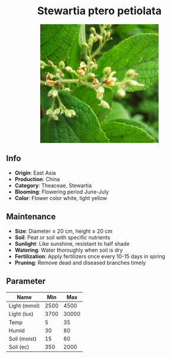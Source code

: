 <h1 align='center'>Stewartia ptero petiolata</h1>
<p align="center">
    <img 
        align='center'
        width='320'
        src="../images/stewartia ptero petiolata.png" 
        alt='Stewartia ptero petiolata' />
</p>

## Info

 - **Origin**: East Asia
 - **Production**: China
 - **Category**: Theaceae, Stewartia
 - **Blooming**: Flowering period June-July
 - **Color**: Flower color white, light yellow

## Maintenance

 - **Size**: Diameter ≥ 20 cm, height ≥ 20 cm
 - **Soil**: Peat or soil with specific nutrients
 - **Sunlight**: Like sunshine, resistant to half shade
 - **Watering**: Water thoroughly when soil is dry
 - **Fertilization**: Apply fertilizers once every 10-15 days in spring
 - **Pruning**: Remove dead and diseased branches timely

## Parameter

| Name         | Min  | Max   |
|--------------|------|-------|
| Light (mmol) | 2500 | 4500  |
| Light (lux)  | 3700 | 30000 |
| Temp         | 5    | 35    |
| Humid        | 30   | 80    |
| Soil (moist) | 15   | 60    |
| Soil (ec)    | 350  | 2000  |